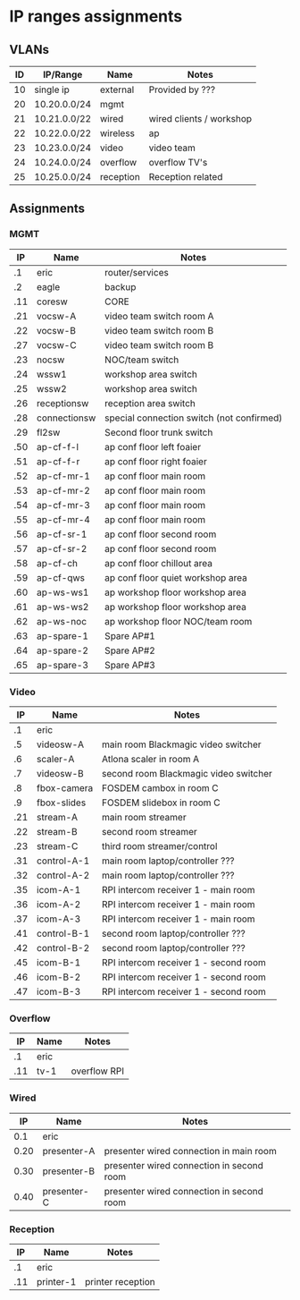 # IP ranges assignments

## VLANs
ID | IP/Range | Name | Notes
---|----------|------|---------
10 | single ip | external | Provided by ???
20 | 10.20.0.0/24 | mgmt |
21 | 10.21.0.0/22 | wired | wired clients / workshop
22 | 10.22.0.0/22 | wireless | ap
23 | 10.23.0.0/24 | video | video team
24 | 10.24.0.0/24 | overflow | overflow TV's
25 | 10.25.0.0/24 | reception | Reception related

## Assignments

### MGMT
IP | Name | Notes
---|------|------
.1 | eric | router/services
.2 | eagle | backup
.11 | coresw | CORE
.21 | vocsw-A | video team switch room A
.22 | vocsw-B | video team switch room B
.27 | vocsw-C | video team switch room B
.23 | nocsw | NOC/team switch
.24 | wssw1 | workshop area switch
.25 | wssw2 | workshop area switch
.26 | receptionsw | reception area switch
.28 | connectionsw | special connection switch (not confirmed)
.29 | fl2sw | Second floor trunk switch
.50 | ap-cf-f-l | ap conf floor left foaier
.51 | ap-cf-f-r | ap conf floor right foaier
.52 | ap-cf-mr-1 | ap conf floor main room
.53 | ap-cf-mr-2 | ap conf floor main room
.54 | ap-cf-mr-3 | ap conf floor main room
.55 | ap-cf-mr-4 | ap conf floor main room
.56 | ap-cf-sr-1 | ap conf floor second room
.57 | ap-cf-sr-2 | ap conf floor second room
.58 | ap-cf-ch   | ap conf floor chillout area
.59 | ap-cf-qws  | ap conf floor quiet workshop area
.60 | ap-ws-ws1  | ap workshop floor workshop area
.61 | ap-ws-ws2  | ap workshop floor workshop area
.62 | ap-ws-noc  | ap workshop floor NOC/team room
.63 | ap-spare-1 | Spare AP#1
.64 | ap-spare-2 | Spare AP#2
.65 | ap-spare-3 | Spare AP#3

### Video
IP | Name | Notes
---|------|------
.1 | eric |
.5 | videosw-A | main room Blackmagic video switcher
.6 | scaler-A | Atlona scaler in room A
.7 | videosw-B | second room Blackmagic video switcher
.8 | fbox-camera | FOSDEM cambox in room C
.9 | fbox-slides | FOSDEM slidebox in room C
.21 | stream-A | main room streamer
.22 | stream-B | second room streamer
.23 | stream-C | third room streamer/control
.31 | control-A-1 | main room laptop/controller ???
.32 | control-A-2 | main room laptop/controller ???
.35 | icom-A-1 | RPI intercom receiver 1 - main room
.36 | icom-A-2 | RPI intercom receiver 1 - main room
.37 | icom-A-3 | RPI intercom receiver 1 - main room
.41 | control-B-1 | second room laptop/controller ???
.42 | control-B-2 | second room laptop/controller ???
.45 | icom-B-1 | RPI intercom receiver 1 - second room
.46 | icom-B-2 | RPI intercom receiver 1 - second room
.47 | icom-B-3 | RPI intercom receiver 1 - second room

### Overflow
IP | Name | Notes
---|------|------
.1 | eric |
.11 | tv-1 | overflow RPI

### Wired
IP | Name | Notes
---|------|------
0.1 | eric |
0.20 | presenter-A | presenter wired connection in main room
0.30 | presenter-B | presenter wired connection in second room
0.40 | presenter-C | presenter wired connection in second room

### Reception
IP | Name | Notes
---|------|------
.1 | eric |
.11 | printer-1 | printer reception
